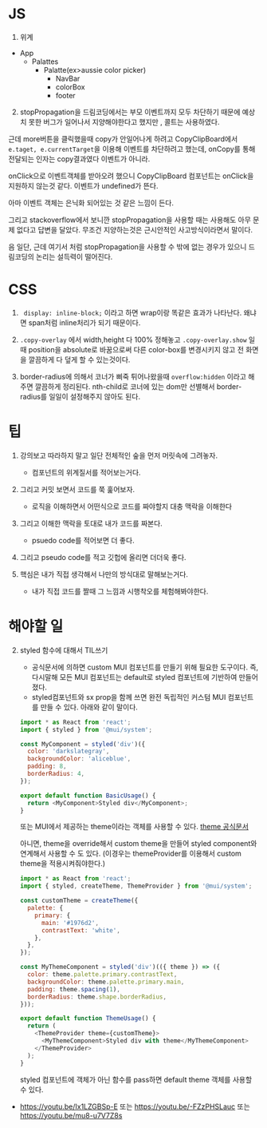 # JS

1. 위계

- App
  - Palattes
    - Palatte(ex>aussie color picker)
      - NavBar
      - colorBox
      - footer

2. stopPropagation을 드림코딩에서는 부모 이벤트까지 모두 차단하기 때문에 예상치 못한 버그가 일어나서 지양해야한다고 했지만 , 콜트는 사용하였다.

근데 more버튼을 클릭했을때 copy가 안일어나게 하려고 CopyClipBoard에서 `e.taget, e.currentTarget`을 이용해 이벤트를 차단하려고 했는데, onCopy를 통해 전달되는 인자는 copy결과였다 이벤트가 아니라.

onClick으로 이벤트객체를 받아오려 했으니 CopyClipBoard 컴포넌트는 onClick을 지원하지 않는것 같다. 이벤트가 undefined가 뜬다.

아마 이벤트 객체는 은닉화 되어있는 것 같은 느낌이 든다.

그리고 stackoverflow에서 보니깐 stopPropagation을 사용할 때는 사용해도 아무 문제 없다고 답변을 달았다. 무조건 지양하는것은 근시안적인 사고방식이라면서 말이다.

음 일단, 근데 여기서 처럼 stopPropagation을 사용할 수 밖에 없는 경우가 있으니 드림코딩의 논리는 설득력이 떨어진다.

# CSS

1. ` display: inline-block;` 이라고 하면 wrap이랑 똑같은 효과가 나타난다. 왜냐면 span처럼 inline처리가 되기 때문이다.

2. `.copy-overlay` 에서 width,height 다 100% 정해놓고 `.copy-overlay.show` 일때 position을 absolute로 바꿈으로써 다른 color-box를 변경시키지 않고 전 화면을 깔끔하게 다 덮게 할 수 있는것이다.

3. border-radius에 의해서 코너가 삐죽 튀어나왔을때 `overflow:hidden` 이라고 해주면 깔끔하게 정리된다. nth-child로 코너에 있는 dom만 선별해서 border-radius를 일일이 설정해주지 않아도 된다.

# 팁

1. 강의보고 따라하지 말고 일단 전체적인 숲을 먼저 머릿속에 그려놓자.

   - 컴포넌트의 위계질서를 적어보는거다.

2. 그리고 커밋 보면서 코드를 쭉 훑어보자.

   - 로직을 이해하면서 어떤식으로 코드를 짜야할지 대충 맥락을 이해한다

3. 그리고 이해한 맥락을 토대로 내가 코드를 짜본다.

   - psuedo code를 적어보면 더 좋다.

4. 그리고 pseudo code를 적고 깃헙에 올리면 더더욱 좋다.

5. 핵심은 내가 직접 생각해서 나만의 방식대로 말해보는거다.

   - 내가 직접 코드를 짤때 그 느낌과 시행착오를 체험해봐야한다.

# 해야할 일

2. styled 함수에 대해서 TIL쓰기

   - 공식문서에 의하면 custom MUI 컴포넌트를 만들기 위해 필요한 도구이다. 즉, 다시말해 모든 MUI 컴포넌트는 default로 styled 컴포넌트에 기반하여 만들어졌다.
   - styled컴포넌트와 sx prop을 함께 쓰면 완전 독립적인 커스텀 MUI 컴포넌트를 만들 수 있다. 아래와 같이 말이다.

   ```javascript
   import * as React from 'react';
   import { styled } from '@mui/system';

   const MyComponent = styled('div')({
     color: 'darkslategray',
     backgroundColor: 'aliceblue',
     padding: 8,
     borderRadius: 4,
   });

   export default function BasicUsage() {
     return <MyComponent>Styled div</MyComponent>;
   }
   ```

   또는 MUI에서 제공하는 theme이라는 객체를 사용할 수 있다. [theme 공식문서](https://mui.com/customization/default-theme/#main-content)

   아니면, theme을 override해서 custom theme을 만들어 styled component와 연계해서 사용할 수 도 있다. (이경우는 themeProvider를 이용해서 custom theme을 적용시켜줘야한다.)

   ```javascript
   import * as React from 'react';
   import { styled, createTheme, ThemeProvider } from '@mui/system';

   const customTheme = createTheme({
     palette: {
       primary: {
         main: '#1976d2',
         contrastText: 'white',
       },
     },
   });

   const MyThemeComponent = styled('div')(({ theme }) => ({
     color: theme.palette.primary.contrastText,
     backgroundColor: theme.palette.primary.main,
     padding: theme.spacing(1),
     borderRadius: theme.shape.borderRadius,
   }));

   export default function ThemeUsage() {
     return (
       <ThemeProvider theme={customTheme}>
         <MyThemeComponent>Styled div with theme</MyThemeComponent>
       </ThemeProvider>
     );
   }
   ```

   styled 컴포넌트에 객체가 아닌 함수를 pass하면 default theme 객체를 사용할 수 있다.

- https://youtu.be/Ix1LZGBSp-E 또는 https://youtu.be/-FZzPHSLauc 또는 https://youtu.be/mu8-u7V7Z8s
